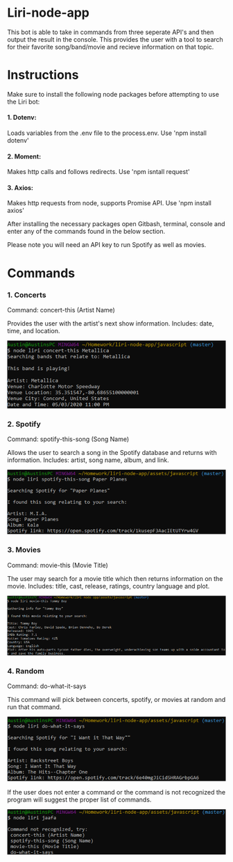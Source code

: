 # Liri-node-app

This bot is able to take in commands from three seperate API's and then output the result in the console. This provides the user
with a tool to search for their favorite song/band/movie and recieve information on that topic.

# Instructions

Make sure to install the following node packages before attempting to use the Liri bot:

#### 1. Dotenv:

Loads variables from the .env file to the process.env. Use 'npm install dotenv'

#### 2. Moment:

Makes http calls and follows redirects. Use 'npm isntall request'

#### 3. Axios:

Makes http requests from node, supports Promise API. Use 'npm install axios'

After installing the necessary packages open Gitbash, terminal, console and enter any of the commands found in the below section.

Please note you will need an API key to run Spotify as well as movies.

# Commands

### 1. Concerts

  Command: concert-this (Artist Name)
  
  Provides the user with the artist's next show information. Includes: date, time, and location.
  
  ![image of concert](/assets/images/concert.png)
  
  ### 2. Spotify
  
  Command: spotify-this-song (Song Name)
  
  Allows the user to search a song in the Spotify database and returns with information. Includes: artist, song name, album, and link.
  
  ![image of spot-song](/assets/images/spot-song.png)
  
  ### 3. Movies
  
  Command: movie-this (Movie Title)
  
  The user may search for a movie title which then returns information on the movie.
  Includes: title, cast, release, ratings, country language and plot.
  
  ![image of movies](/assets/images/movies.png)
  
  ### 4. Random
  
  Command: do-what-it-says
  
  This command will pick between concerts, spotify, or movies at random and run that command.
  
  ![image of random](/assets/images/dowhat.png)

If the user does not enter a command or the command is not recognized the program will suggest the proper list of commands.

![image of error](/assets/images/error.png)

